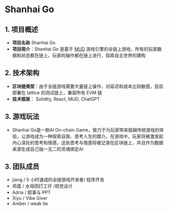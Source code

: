 # Shanhai Go

## 1. 项目概述
- **项目名称** Shanhai Go
- **项目简介**：Shanhai Go 是基于 [MUD](https://mud.dev/) 游戏引擎的全链上游戏，所有的玩家数据和状态都在链上，玩家的操作都在链上进行，探索自主世界的建构


## 2. 技术架构
- **区块链类型**：由于全链游戏需要大量链上操作，对延迟和成本比较敏感，目前部署在 lattice 的测试链上，兼容所有 EVM 链
- **技术框架**： Solidity, React, MUD, ChatGPT

## 3. 游戏玩法

- Shanhai Go是一款AI On-chain Game，致力于为玩家带来超越传统游戏的体验，让游戏成为一种探索自我、思考人生的媒介。在游戏中，玩家将被激发起内心深处的思考和情感，这些思考与情感将被记录在区块链上，并且作为数据来源生成自己独一无二的灵魂绑定AI

## 3. 团队成员

 - jiang / 5 小时速成的全链游戏开发者/ 程序开发
 - 鸡蛋 / 水母田打工仔 /视觉设计
 - Adria / 叙事与 PPT
 - Xiyu / Vibe Giver
 - Amber / weak tie
